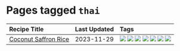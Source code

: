 # Pages tagged `thai`

|Recipe Title|Last Updated|Tags
|:---|:---|:---|
|[Coconut Saffron Rice](../recipes/coconutsaffronrice.md)|2023-11-29|[![](https://img.shields.io/badge/tag-expensive-94b8ca)](../tags/expensive.md) [![](https://img.shields.io/badge/tag-rice-517a72)](../tags/rice.md) [![](https://img.shields.io/badge/tag-sides-8a534c)](../tags/sides.md) [![](https://img.shields.io/badge/tag-stovetop-8f457a)](../tags/stovetop.md) [![](https://img.shields.io/badge/tag-thai-42963a)](../tags/thai.md) [![](https://img.shields.io/badge/tag-vegan-f6b493)](../tags/vegan.md) [![](https://img.shields.io/badge/tag-vegetarian-b7439e)](../tags/vegetarian.md)|
